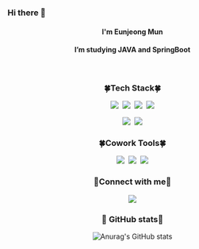 ### Hi there 👋
<div align="center">
    <h4> I'm Eunjeong Mun </h4>
    <h4> I’m studying JAVA and SpringBoot</h4>
</div>
<br>
<div align="center">

  <h3>🍀Tech Stack🍀</h3>

<img src="https://img.shields.io/badge/Java-007396?style=flat-square&logo=java&logoColor=white"/>&nbsp;&nbsp;<img src="https://img.shields.io/badge/SpringBoot-6DB33F?style=flat-square&logo=springboot&logoColor=white"/>&nbsp;&nbsp;<img src="https://img.shields.io/badge/Phthon-3776AB?style=flat-square&logo=python&logoColor=white"/>&nbsp;&nbsp;<img src="https://img.shields.io/badge/Django-092E20?style=flat-square&logo=django&logoColor=white"/>

<img src="https://img.shields.io/badge/MySQL-4479A1?style=flat-square&logo=mysql&logoColor=white"/>&nbsp;&nbsp;<img src="https://img.shields.io/badge/AmazonAWS-232F3E?style=flat-square&logo=amazonaws&logoColor=white">

</div>

<div align="center">
    <h3>🍀Cowork Tools🍀</h3>

<img src="https://img.shields.io/badge/github-181717?style=flat-square&logo=github&logoColor=white">&nbsp;&nbsp;<img src="https://img.shields.io/badge/git-F05032?style=flat-square&logo=git&logoColor=white">&nbsp;&nbsp;<img src="https://img.shields.io/badge/Notion-000000?style=flat-square&logo=notion&logoColor=white">
</div>


<div align="center">

<h3>🔔Connect with me🔔</h3>

<a href="https://graph-paper.tistory.com"><img src="https://img.shields.io/badge/Blog-F5C400?style=flat-square&logo=Blogger&logoColor=white"/></a>


<div align="center">

<h3>🍑 GitHub stats🍑</h3>

![Anurag's GitHub stats](https://github-readme-stats.vercel.app/api?username=EUNJEONGMUN&show_icons=true&theme=gruvbox)

</div>

<!--
**EUNJEONGMUN/EUNJEONGMUN** is a ✨ _special_ ✨ repository because its `README.md` (this file) appears on your GitHub profile.

Here are some ideas to get you started:

- 🔭 I’m currently working on ...
- 🌱 I’m currently learning ...
- 👯 I’m looking to collaborate on ...
- 🤔 I’m looking for help with ...
- 💬 Ask me about ...
- 📫 How to reach me: ...
- 😄 Pronouns: ...
- ⚡ Fun fact: ...
-->
